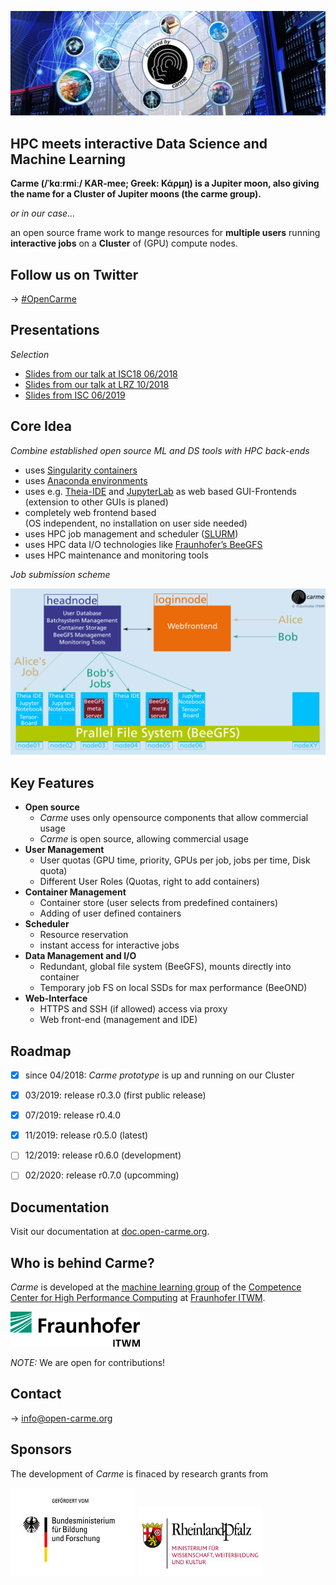![carme_stage](Images/Carme-Stage--dark--symmetric.jpg)


## **HPC meets interactive Data Science and Machine Learning**
**Carme (/ˈkɑːrmiː/ KAR-mee; Greek: Κάρμη) is a Jupiter moon, also giving the name for a Cluster of Jupiter moons (the carme group).**

_or in our case..._

an open source frame work to mange resources for **multiple users** running **interactive jobs** on a **Cluster** of (GPU) compute nodes.


## **Follow us on Twitter**
&rarr; [#OpenCarme](https://twitter.com/open_carme)


## **Presentations**
_Selection_
* [Slides from our talk at ISC18 06/2018](https://www.researchgate.net/publication/325967129_Carme-An_Open_Source_Framework_for_Multi-User_Interactive_Machine_Learning_on_Distributed_GPU-Systems)
* [Slides from our talk at LRZ 10/2018](https://www.researchgate.net/publication/328161743_Carme-An_Open_Source_Framework_for_Multi-User_Interactive_Machine_Learning_on_Distributed_GPU-Systems)
* [Slides from ISC 06/2019](https://www.researchgate.net/publication/334319039_Carme_-An_Open_Source_Framework_for_Multi-User_Interactive_Machine_Learning_on_Distributed_GPU-Systems)


## **Core Idea**
_Combine established open source ML and DS tools with HPC back-ends_
* uses [Singularity containers](https://sylabs.io)
* uses [Anaconda environments](https://www.anaconda.com/distribution)
* uses e.g. [Theia-IDE](https://theia-ide.org) and [JupyterLab](https://github.com/jupyterlab/jupyterlab) as web based GUI-Frontends  
  (extension to other GUIs is planed)
* completely web frontend based  
  (OS independent, no installation on user side needed)   
* uses HPC job management and scheduler ([SLURM](https://slurm.schedmd.com))
* uses HPC data I/O technologies like [Fraunhofer’s BeeGFS](https://www.beegfs.io)
* uses HPC maintenance and monitoring tools

_Job submission scheme_

<img src="Images/carme-run.png" width="700">


## **Key Features**
* **Open source**
  * *Carme* uses only opensource components that allow commercial usage
  * *Carme* is open source, allowing commercial usage  
* **User Management**
  * User quotas (GPU time, priority, GPUs per job, jobs per time, Disk quota)
  * Different User Roles (Quotas, right to add containers) 
* **Container Management**
  * Container store (user selects from predefined containers)
  * Adding of user defined containers
* **Scheduler**
  * Resource reservation
  * instant access for interactive jobs   
* **Data Management and I/O**
  * Redundant, global file system (BeeGFS), mounts directly into container
  * Temporary job FS on local SSDs for max performance (BeeOND) 
* **Web-Interface**
  * HTTPS and SSH (if allowed) access via proxy 
  * Web front-end (management and IDE)   

 
## **Roadmap**
* [x] since 04/2018: _Carme prototype_ is up and running on our Cluster 
* [x] 03/2019: release r0.3.0 (first public release)
* [x] 07/2019: release r0.4.0
* [x] 11/2019: release r0.5.0 (latest)
* [ ] 12/2019: release r0.6.0 (development)
* [ ] 02/2020: release r0.7.0 (upcomming)


## **Documentation**
Visit our documentation at [doc.open-carme.org](http://doc.open-carme.org).


## **Who is behind Carme?**
_Carme_ is developed at the [machine learning group](http://itwm.fraunhofer.de/ml) of the [Competence Center for High Performance Computing](https://www.itwm.fraunhofer.de/en/departments/hpc.html) at [Fraunhofer ITWM](https://www.itwm.fraunhofer.de).

![](Images/FhG-ITWM.png)

_NOTE:_ We are open for contributions!


## **Contact**
&rarr; info@open-carme.org


## **Sponsors**
The development of _Carme_ is finaced by research grants from

![](Images/BMBF.jpeg )
![](Images/RLP.jpg )

